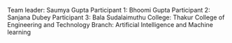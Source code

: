 Team leader: Saumya Gupta
Participant 1: Bhoomi Gupta
Participant 2: Sanjana Dubey
Participant 3: Bala Sudalaimuthu
College: Thakur College of Engineering and Technology
Branch: Artificial Intelligence and Machine learning
